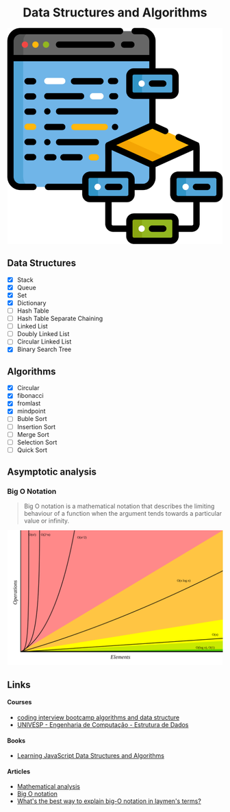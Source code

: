 <h1 align="center">Data Structures and Algorithms</h1>

<p align="center">
  <img src="resources/logo.svg">
</p>

## Data Structures
- [x] Stack
- [x] Queue
- [x] Set
- [x] Dictionary
- [ ] Hash Table
- [ ] Hash Table Separate Chaining
- [ ] Linked List
- [ ] Doubly Linked List
- [ ] Circular Linked List
- [x] Binary Search Tree

## Algorithms
- [x] Circular
- [x] fibonacci
- [x] fromlast
- [x] mindpoint
- [ ] Buble Sort
- [ ] Insertion Sort
- [ ] Merge Sort
- [ ] Selection Sort
- [ ] Quick Sort

## Asymptotic analysis

### Big O Notation
> Big O notation is a mathematical notation that describes the limiting behaviour of a function when the argument tends towards a particular value or infinity.

<center>
  <a href="http://bigocheatsheet.com/">
    <img src="resources/bigONotation.svg">
  </a>
</center>

## Links

#### Courses
- [coding interview bootcamp algorithms and data structure](https://www.udemy.com/coding-interview-bootcamp-algorithms-and-data-structure/)
- [UNIVESP - Engenharia de Computação - Estrutura de Dados](https://www.youtube.com/watch?v=y0B-vQI6Tiw&list=PLxI8Can9yAHf8k8LrUePyj0y3lLpigGcl)

#### Books

- [Learning JavaScript Data Structures and Algorithms](https://www.amazon.com.br/Learning-JavaScript-Data-Structures-Algorithms/dp/1783554878)

#### Articles
- [Mathematical analysis](https://www.wikiwand.com/en/Mathematical_analysis)
- [Big O notation](https://www.wikiwand.com/en/Big_O_notation)
- [What's the best way to explain big-O notation in laymen's terms?](https://www.quora.com/Whats-the-best-way-to-explain-big-O-notation-in-laymens-terms/answer/Gayle-Laakmann-McDowell?srid=BNgz)